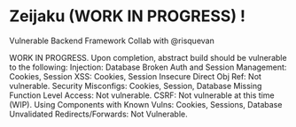 # Zeijaku (WORK IN PROGRESS) !
Vulnerable Backend Framework
Collab with @risquevan


WORK IN PROGRESS. Upon completion, abstract build should be vulnerable to the following: 
Injection: Database 
Broken Auth and Session Management: Cookies, Session 
XSS: Cookies, Session
Insecure Direct Obj Ref: Not vulnerable. 
Security Misconfigs: Cookies, Session, Database 
Missing Function Level Access: Not vulnerable. 
CSRF: Not vulnerable at this time (WIP). 
Using Components with Known Vulns: Cookies, Sessions, Database 
Unvalidated Redirects/Forwards: Not Vulnerable.
